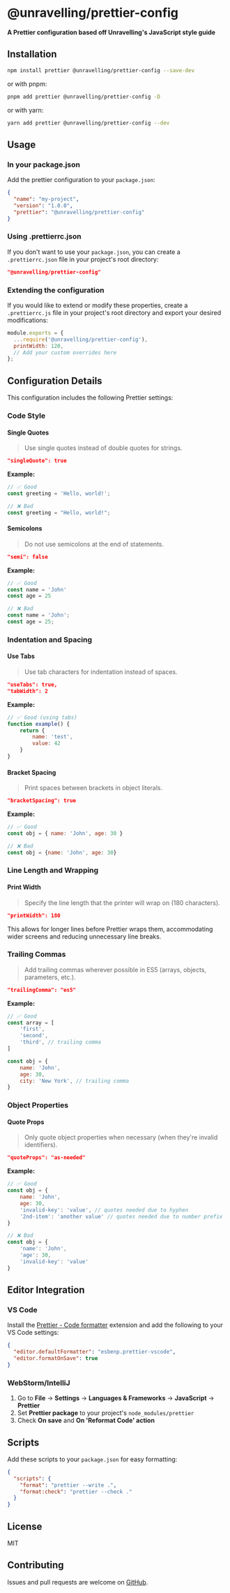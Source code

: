 # @unravelling/prettier-config

**A Prettier configuration based off Unravelling's JavaScript style guide**

## Installation

```bash
npm install prettier @unravelling/prettier-config --save-dev
```

or with pnpm:

```bash
pnpm add prettier @unravelling/prettier-config -D
```

or with yarn:

```bash
yarn add prettier @unravelling/prettier-config --dev
```

## Usage

### In your package.json

Add the prettier configuration to your `package.json`:

```json
{
  "name": "my-project",
  "version": "1.0.0",
  "prettier": "@unravelling/prettier-config"
}
```

### Using .prettierrc.json

If you don't want to use your `package.json`, you can create a `.prettierrc.json` file in your project's root directory:

```json
"@unravelling/prettier-config"
```

### Extending the configuration

If you would like to extend or modify these properties, create a `.prettierrc.js` file in your project's root directory and export your desired modifications:

```javascript
module.exports = {
  ...require('@unravelling/prettier-config'),
  printWidth: 120,
  // Add your custom overrides here
};
```

## Configuration Details

This configuration includes the following Prettier settings:

### Code Style

#### Single Quotes
> Use single quotes instead of double quotes for strings.

```json
"singleQuote": true
```

**Example:**
```javascript
// ✅ Good
const greeting = 'Hello, world!';

// ❌ Bad
const greeting = "Hello, world!";
```

#### Semicolons
> Do not use semicolons at the end of statements.

```json
"semi": false
```

**Example:**
```javascript
// ✅ Good
const name = 'John'
const age = 25

// ❌ Bad
const name = 'John';
const age = 25;
```

### Indentation and Spacing

#### Use Tabs
> Use tab characters for indentation instead of spaces.

```json
"useTabs": true,
"tabWidth": 2
```

**Example:**
```javascript
// ✅ Good (using tabs)
function example() {
	return {
		name: 'test',
		value: 42
	}
}
```

#### Bracket Spacing
> Print spaces between brackets in object literals.

```json
"bracketSpacing": true
```

**Example:**
```javascript
// ✅ Good
const obj = { name: 'John', age: 30 }

// ❌ Bad
const obj = {name: 'John', age: 30}
```

### Line Length and Wrapping

#### Print Width
> Specify the line length that the printer will wrap on (180 characters).

```json
"printWidth": 180
```

This allows for longer lines before Prettier wraps them, accommodating wider screens and reducing unnecessary line breaks.

### Trailing Commas
> Add trailing commas wherever possible in ES5 (arrays, objects, parameters, etc.).

```json
"trailingComma": "es5"
```

**Example:**
```javascript
// ✅ Good
const array = [
	'first',
	'second',
	'third', // trailing comma
]

const obj = {
	name: 'John',
	age: 30,
	city: 'New York', // trailing comma
}
```

### Object Properties

#### Quote Props
> Only quote object properties when necessary (when they're invalid identifiers).

```json
"quoteProps": "as-needed"
```

**Example:**
```javascript
// ✅ Good
const obj = {
	name: 'John',
	age: 30,
	'invalid-key': 'value', // quotes needed due to hyphen
	'2nd-item': 'another value' // quotes needed due to number prefix
}

// ❌ Bad
const obj = {
	'name': 'John',
	'age': 30,
	'invalid-key': 'value'
}
```

## Editor Integration

### VS Code

Install the [Prettier - Code formatter](https://marketplace.visualstudio.com/items?itemName=esbenp.prettier-vscode) extension and add the following to your VS Code settings:

```json
{
  "editor.defaultFormatter": "esbenp.prettier-vscode",
  "editor.formatOnSave": true
}
```

### WebStorm/IntelliJ

1. Go to **File** → **Settings** → **Languages & Frameworks** → **JavaScript** → **Prettier**
2. Set **Prettier package** to your project's `node_modules/prettier`
3. Check **On save** and **On 'Reformat Code' action**

## Scripts

Add these scripts to your `package.json` for easy formatting:

```json
{
  "scripts": {
    "format": "prettier --write .",
    "format:check": "prettier --check ."
  }
}
```

## License

MIT

## Contributing

Issues and pull requests are welcome on [GitHub](https://github.com/unravellingtechnologies/prettier-unravelling-config). 